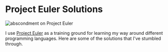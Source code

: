 # Project Euler Solutions

<img src="https://projecteuler.net/profile/abscondment.png" alt="abscondment on Project Euler" title="abscondment on Project Euler" />

I use [Project Euler](https://projecteuler.net) as a training ground for learning my way around different programming languages. Here are some of the solutions that I've stumbled through.
